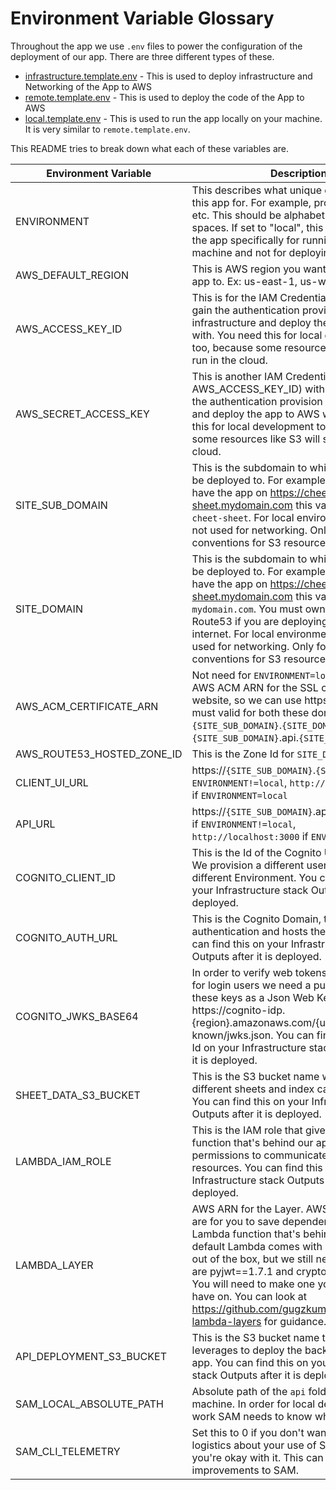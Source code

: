 # Environment Variable Glossary

Throughout the app we use `.env` files to power the configuration of the deployment of our app. There are three different types of these.
- [infrastructure.template.env](.env_templates/infrastructure.template.env) - This is used to deploy infrastructure and Networking of the App to AWS
- [remote.template.env](.env_templates/remote.template.env) - This is used to deploy the code of the App to AWS
- [local.template.env](.env_templates/local.template.env) - This is used to run the app locally on your machine. It is very similar to `remote.template.env`.

This README tries to break down what each of these variables are.


| Environment Variable              | Description                                                               |
| --------------------------------- | ------------------------------------------------------------------------- |
| ENVIRONMENT                       | This describes what unique environment is this app for. For example, prod, staging, dev, etc. This should be alphabetical and have no spaces. If set to "local", this will configure the app specifically for running on your machine and not for deploying it to AWS. |
| AWS_DEFAULT_REGION                | This is AWS region you want to deploy the app to. Ex: us-east-1, us-west-2, etc. |
| AWS_ACCESS_KEY_ID                 | This is for the IAM Credentials with which we gain the authentication provision infrastructure and deploy the app to AWS with. You need this for local development too, because some resources like S3 will sill run in the cloud. |
| AWS_SECRET_ACCESS_KEY             | This is another IAM Credential (pairs with AWS_ACCESS_KEY_ID) with which we gain the authentication provision infrastructure and deploy the app to AWS with. You need this for local development too, because some resources like S3 will sill run in the cloud. |
| SITE_SUB_DOMAIN                   | This is the subdomain to which your app will be deployed to. For example, if you wish to have the app on https://cheet-sheet.mydomain.com this variable is set to `cheet-sheet`. For local environments this is not used for networking. Only for Naming conventions for S3 resources. |
| SITE_DOMAIN                       | This is the subdomain to which your app will be deployed to. For example, if you wish to have the app on https://cheet-sheet.mydomain.com this variable is set to `mydomain.com`. You must own this domain on Route53 if you are deploying the app to the internet. For local environments this is not used for networking. Only for Naming conventions for S3 resources. |
| AWS_ACM_CERTIFICATE_ARN           | Not need for `ENVIRONMENT=local`. This is the AWS ACM ARN for the SSL certificate of the website, so we can use https. The certificate must valid for both these domains: `{SITE_SUB_DOMAIN}`.`{SITE_DOMAIN}`, `{SITE_SUB_DOMAIN}`.api.`{SITE_DOMAIN}` |
| AWS_ROUTE53_HOSTED_ZONE_ID        | This is the Zone Id for `SITE_DOMAIN` |
| CLIENT_UI_URL                     | https://`{SITE_SUB_DOMAIN}`.`{SITE_DOMAIN}` if `ENVIRONMENT!=local`, `http://localhost:4200` if `ENVIRONMENT=local`|
| API_URL                           | https://`{SITE_SUB_DOMAIN}`.api.`{SITE_DOMAIN}` if `ENVIRONMENT!=local`, `http://localhost:3000` if `ENVIRONMENT=local`|
| COGNITO_CLIENT_ID                 | This is the Id of the Cognito User Pool Client. We provision a different user pool for every different Environment. You can find this on your Infrastructure stack Outputs after it is deployed. |
| COGNITO_AUTH_URL                  | This is the Cognito Domain, that handles our authentication and hosts the login page. You can find this on your Infrastructure stack Outputs after it is deployed.|
| COGNITO_JWKS_BASE64               | In order to verify web tokens on the backend for login users we need a public. AWS hosts these keys as a Json Web Key Set on https://cognito-idp.{region}.amazonaws.com/{userPoolId}/.well-known/jwks.json. You can find the User Pool Id on your Infrastructure stack Outputs after it is deployed. |
| SHEET_DATA_S3_BUCKET              | This is the S3 bucket name where the different sheets and index cards are saved. You can find this on your Infrastructure stack Outputs after it is deployed. |
| LAMBDA_IAM_ROLE                   | This is the IAM role that gives the Lambda function that's behind our api, the necessary permissions to communicate with other AWS resources. You can find this on your Infrastructure stack Outputs after it is deployed. |
| LAMBDA_LAYER                      | AWS ARN for the Layer. AWS Lambda Layers are for you to save dependencies for the Lambda function that's behind our api. By default Lambda comes with several libraries out of the box, but we still need 2 more. They are pyjwt==1.7.1 and cryptography==2.8. You will need to make one yourself you don't have on. You can look at https://github.com/gugzkumar/my-python-lambda-layers for guidance.  |
| API_DEPLOYMENT_S3_BUCKET          | This is the S3 bucket name that SAM leverages to deploy the backend code of our app. You can find this on your Infrastructure stack Outputs after it is deployed. |
| SAM_LOCAL_ABSOLUTE_PATH           | Absolute path of the `api` folder on your machine. In order for local development to work SAM needs to know where it is located. |
| SAM_CLI_TELEMETRY                 | Set this to 0 if you don't want to send AWS logistics about your use of SAM. Set to 1 if you're okay with it. This can help AWS make improvements to SAM. |

